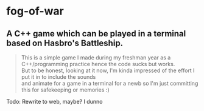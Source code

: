 # fog-of-war  
## A C++ game which can be played in a terminal based on Hasbro's Battleship.  
  
> This is a simple game I made during my freshman year as a C++/programming practice hence the code sucks but works.  
> But to be honest, looking at it now, I'm kinda impressed of the effort I put it in to include the sounds  
> and animate for a game in a terminal for a newb so I'm just committing this for safekeeping or memories :)  

Todo: Rewrite to web, maybe? I dunno  
